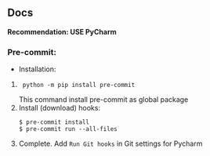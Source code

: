 ## Docs
**Recommendation: USE PyCharm**

### Pre-commit:
- Installation:
1. ```shell
    python -m pip install pre-commit
    ```
    This command install pre-commit as global package
2. Install (download) hooks:
    ```shell
    $ pre-commit install
    $ pre-commit run --all-files
    ```
3. Complete. Add ```Run Git hooks``` in Git settings for Pycharm
